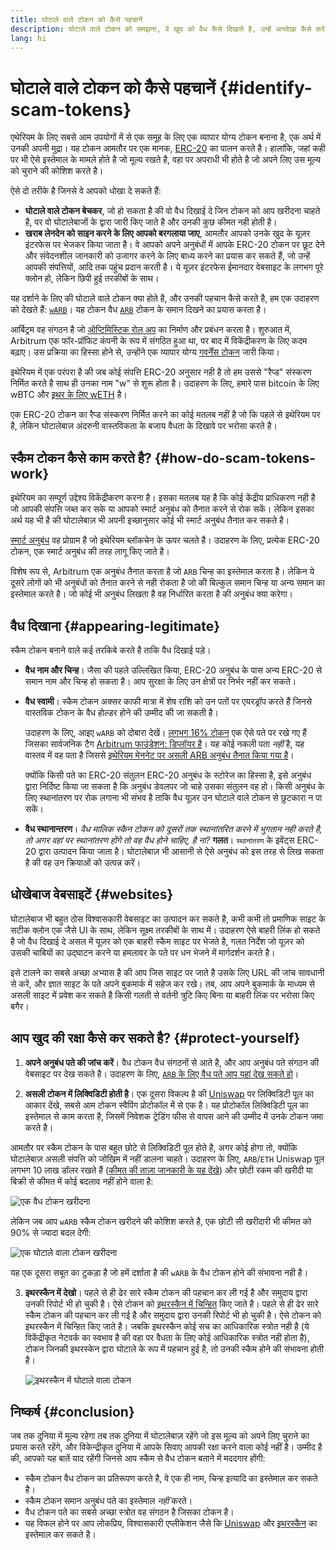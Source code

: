 ```yaml
---
title: घोटाले वाले टोकन को कैसे पहचानें
description: घोटाले वाले टोकन को समझना, वे खुद को वैध कैसे दिखाते है, उन्हें अनदेखा कैसे करें।
lang: hi
---
```


# घोटाले वाले टोकन को कैसे पहचानें {#identify-scam-tokens}

एथेरियम के लिए सबसे आम उपयोगों में से एक समूह के लिए एक व्यापार योग्य टोकन बनाना है, एक अर्थ में उनकी अपनी मुद्रा। यह टोकन आमतौर पर एक मानक, [ERC-20](/developers/docs/standards/tokens/erc-20/) का पालन करते है। हालांकि, जहां कही पर भी ऐसे इस्तेमाल के मामले होते है जो मूल्य रखते है, वहा पर अपराधी भी होते है जो अपने लिए उस मूल्य को चुराने की कोशिश करते है।

ऐसे दो तरीके है जिनसे वे आपको धोखा दे सकते हैं:

- **घोटाले वाले टोकन बेचकर**, जो हो सकता है की वो वैध दिखाई दे जिन टोकन को आप खरीदना चाहते है, पर वो घोटालेबाजों के द्वारा जारी किए जाते है और उनकी कुछ कीमत नही होती है।
- **खराब लेनदेन को साइन करने के लिए आपको बरगलाया जाए**, आमतौर आपको उनके खुद के यूज़र इंटरफेस पर भेजकर किया जाता है। वे आपको अपने अनुबंधों में आपके ERC-20 टोकन पर छूट देने और संवेदनशील जानकारी को उजागर करने के लिए बाध्य करने का प्रयास कर सकते हैं, जो उन्हें आपकी संपत्तियों, आदि तक पहुंच प्रदान करती है। ये यूज़र इंटरफेस ईमानदार वेबसाइट के लगभग पूरे क्लोन हो, लेकिन छिपी हुई तरकीबों के साथ।

यह दर्शाने के लिए की घोटाले वाले टोकन क्या होते है, और उनकी पहचान कैसे करते है, हम एक उदाहरण को देखते हैं: [`wARB`](https://etherscan.io/token/0xb047c8032b99841713b8e3872f06cf32beb27b82)। यह टोकन वैध [`ARB`](https://etherscan.io/address/0xb50721bcf8d664c30412cfbc6cf7a15145234ad1) टोकन के समान दिखने का प्रयास करता है।

<ExpandableCard
title="ARB क्या है?"
contentPreview=''>

आर्बिट्रम वह संगठन है जो <a href="/developers/docs/scaling/optimistic-rollups/">ऑप्टिमिस्टिक रोल अप</a> का निर्माण और प्रबंधन करता है। शुरुआत में, Arbitrum एक फॉर-प्रॉफिट कंपनी के रूप में संगठित हुआ था, पर बाद में विकेंद्रीकरण के लिए कदम बढ़ाए। उस प्रक्रिया का हिस्सा होने से, उन्होंने एक व्यापार योग्य <a href="/dao/#token-based-membership">गवर्नेंस टोकन</a> जारी किया।

</ExpandableCard>

<ExpandableCard
title="स्कैम टोकन को wARB क्यों कहा जाता है?"
contentPreview=''>

इथेरियम में एक परंपरा है की जब कोई संपत्ति ERC-20 अनुसार नही है तो हम उससे "रैप्ड" संस्करण निर्मित करते है साथ ही उनका नाम "w" से शुरू होता है। उदाहरण के लिए, हमारे पास bitcoin के लिए wBTC और <a href="https://cointelegraph.com/news/what-is-wrapped-ethereum-weth-and-how-does-it-work">इथर के लिए wETH</a> है।

एक ERC-20 टोकन का रैप्ड संस्करण निर्मित करने का कोई मतलब नहीं है जो कि पहले से इथेरियम पर है, लेकिन घोटालेबाज़ अंदरुनी वास्तविकता के बजाय वैधता के दिखावे पर भरोसा करते है।

</ExpandableCard>

## स्कैम टोकन कैसे काम करते है? {#how-do-scam-tokens-work}

इथेरियम का सम्पूर्ण उद्देश्य विकेंद्रीकरण करना है। इसका मतलब यह है कि कोई केंद्रीय प्राधिकरण नही है जो आपकी संपत्ति जब्त कर सके या आपको स्मार्ट अनुबंध को तैनात करने से रोक सकें। लेकिन इसका अर्थ यह भी है की घोटालेबाज़ भी अपनी इच्छानुसार कोई भी स्मार्ट अनुबंध तैनात कर सकते है।

<ExpandableCard
title="स्मार्ट अनुबंध क्या हैं?"
contentPreview=''>

<a href="/developers/docs/smart-contracts/">स्मार्ट अनुबंध</a> वह प्रोग्राम है जो इथेरियम ब्लॉकचेन के ऊपर चलते है। उदाहरण के लिए, प्रत्येक ERC-20 टोकन, एक स्मार्ट अनुबंध की तरह लागू किए जाते है।

</ExpandableCard>

विशेष रूप से, Arbitrum एक अनुबंध तैनात करता है जो `ARB` चिन्ह का इस्तेमाल करता है। लेकिन ये दूसरे लोगों को भी अनुबंधों को तैनात करने से नही रोकता है जो की बिल्कुल समान चिन्ह या अन्य समान का इस्तेमाल करते है। जो कोई भी अनुबंध लिखता है वह निर्धारित करता है की अनुबंध क्या करेगा।

## वैध दिखाना {#appearing-legitimate}

स्कैम टोकन बनाने वाले कई तरकिबे करते है ताकि वैध दिखाई पड़े।

- **वैध नाम और चिन्ह**। जैसा की पहले उल्लिखित किया, ERC-20 अनुबंध के पास अन्य ERC-20 से समान नाम और चिन्ह हो सकता है। आप सुरक्षा के लिए उन क्षेत्रों पर निर्भर नहीं कर सकते।

- **वैध स्वामी**। स्कैम टोकन अक्सर काफी मात्रा में शेष राशि को उन पतों पर एयरड्रॉप करते हैं जिनसे वास्तविक टोकन के वैध होल्डर होने की उम्मीद की जा सकती है।

  उदाहरण के लिए, आइए `wARB` को दोबारा देखें। [लगभग 16% टोकन](https://etherscan.io/token/0xb047c8032b99841713b8e3872f06cf32beb27b82?a=0x1c8db745abe3c8162119b9ef2c13864cd1fdd72f) एक ऐसे पते पर रखे गए हैं जिसका सार्वजनिक टैग [Arbitrum फाउंडेशन: डिप्लॉयर है](https://etherscan.io/address/0x1c8db745abe3c8162119b9ef2c13864cd1fdd72f)। यह कोई नकली पता _नहीं_ है, यह वास्तव में वह पता है जिससे [इथेरियम मेननेट पर असली ARB अनुबंध तैनात किया गया है](https://etherscan.io/tx/0x242b50ab4fe9896cb0439cfe6e2321d23feede7eeceb31aa2dbb46fc06ed2670)।

  क्योंकि किसी पते का ERC-20 संतुलन ERC-20 अनुबंध के स्टोरेज का हिस्सा है, इसे अनुबंध द्वारा निर्दिष्ट किया जा सकता है कि अनुबंध डेवलपर जो चाहे उसका संतुलन वह हो। किसी अनुबंध के लिए स्थानांतरण पर रोक लगाना भी संभव है ताकि वैध यूज़र उन घोटाले वाले टोकन से छुटकारा न पा सकें।

- **वैध स्थानान्तरण**। _वैध मालिक स्कैन टोकन को दूसरों तक स्थानांतरित करने में भुगतान नही करते है, तो अगर वहां पर स्थानांतरण होंगे तो वह वैध होने चाहिए, है ना?_ **गलत**। `स्थानांतरण` के इवेंट्स ERC-20 द्वारा उत्पादन किया जाता है। घोटालेबाज़ भी आसानी से ऐसे अनुबंध को इस तरह से लिख सकता है की वह उन क्रियाओं को उत्पन्न करें।

## धोखेबाज वेबसाइटें {#websites}

घोटालेबाज भी बहुत ठोस विश्वासकारी वेबसाइट का उत्पादन कर सकते है, कभी कभी तो प्रमाणिक साइट के सटीक क्लोन एक जैसे UI के साथ, लेकिन सूक्ष्म तरकीबों के साथ में। उदाहरण ऐसे बाहरी लिंक हो सकते है जो वैध दिखाई दे असल में यूज़र को एक बाहरी स्कैम साइट पर भेजते है, गलत निर्देश जो यूज़र को उसकी चाबियों का उद्घाटन करने या हमलावर के पते पर धन भेजने में मार्गदर्शन करते है।

इसे टालने का सबसे अच्छा अभ्यास है की आप जिस साइट पर जाते है उसके लिए URL की जांच सावधानी से करें, और ज्ञात साइट के पते अपने बुकमार्क में सहेज कर रखे। तब, आप अपने बुकमार्क के माध्यम से असली साइट में प्रवेश कर सकते है किसी गलती से वर्तनी त्रुटि किए बिना या बाहरी लिंक पर भरोसा किए बगैर।

## आप खुद की रक्षा कैसे कर सकते है? {#protect-yourself}

1. **अपने अनुबंध पते की जांच करें**। वैध टोकन वैध संगठनों से आते है, और आप अनुबंध पते संगठन की वेबसाइट पर देख सकते है। उदाहरण के लिए, [`ARB` के लिए वैध पते आप यहां देख सकते हो](https://docs.arbitrum.foundation/deployment-addresses#token)।

2. **असली टोकन में लिक्विडिटी होती है**। एक दूसरा विकल्प है की [Uniswap](https://uniswap.org/) पर लिक्विडिटी पूल का आकार देंखे, सबसे आम टोकन स्वैपिंग प्रोटोकॉल में से एक है। यह प्रोटोकॉल लिक्विडिटी पूल का इस्तेमाल से काम करता है, जिसमें निवेशक ट्रेडिंग फीस से वापस आने की उम्मीद में उनके टोकन जमा करते है।

आमतौर पर स्कैम टोकन के पास बहुत छोटे से लिक्विडिटी पूल होते है, अगर कोई होगा तो, क्योंकि घोटालेबाज़ असली संपत्ति को जोखिम में नहीं डालना चाहते। उदाहरण के लिए, `ARB`/`ETH` Uniswap पूल लगभग 10 लाख डॉलर रखते हैं ([कीमत की ताज़ा जानकारी के यह देंखे](https://info.uniswap.org/#/pools/0x755e5a186f0469583bd2e80d1216e02ab88ec6ca)) और छोटी रकम की खरीदी या बिक्री से कीमत में कोई बदलाव नहीं होने वाला है:

![एक वैध टोकन खरीदना](./uniswap-real.png)

लेकिन जब आप `wARB` स्कैम टोकन खरीदने की कोशिश करते है, एक छोटी सी खरीदारी भी कीमत को 90% से ज्यादा बदल देगी:

![एक घोटाले वाला टोकन खरीदना](./uniswap-scam.png)

यह एक दूसरा सबूत का टुकड़ा है जो हमें दर्शाता है की `wARB` के वैध टोकन होने की संभावना नही है।

3. **इथरस्कैन में देखो**। पहले से ही ढेर सारे स्कैम टोकन की पहचान कर ली गई है और समुदाय द्वारा उनकी रिपोर्ट भी हो चुकी है। ऐसे टोकन को [इथरस्कैन में चिन्हित](https://info.etherscan.com/etherscan-token-reputation/) किए जाते है। पहले से ही ढेर सारे स्कैम टोकन की पहचान कर ली गई है और समुदाय द्वारा उनकी रिपोर्ट भी हो चुकी है। ऐसे टोकन को इथरस्कैन में चिन्हित किए जाते है। जबकि इथरस्कैन कोई सच का आधिकारिक स्त्रोत नही है (ये विकेंद्रीकृत नेटवर्क का स्वभाव है की वहा पर वैधता के लिए कोई आधिकारिक स्त्रोत नही होता है), टोकन जिनकी इथरस्केन द्वारा घोटाले के रूप में पहचान हुई है, तो उनकी स्कैम होने की संभावना होती है।

   ![इथरस्कैन में घोटाले वाला टोकन](./etherscan-scam.png)

## निष्कर्ष {#conclusion}

जब तक दुनिया में मूल्य रहेगा तब तक दुनिया में घोटालेबाज़ रहेंगे जो इस मूल्य को अपने लिए चुराने का प्रयास करते रहेंगे, और विकेन्द्रीकृत दुनिया में आपके सिवाए आपकी रक्षा करने वाला कोई नहीं है। उम्मीद है की, आपको यह बातें याद रहेंगी जिनसे आप स्कैम से वैध टोकन बताने में मददगार होंगी:

- स्कैम टोकन वैध टोकन का प्रतिरूपण करते है, वे एक ही नाम, चिन्ह इत्यादि का इस्तेमाल कर सकते है।
- स्कैम टोकन समान अनुबंध पते का इस्तेमाल _नहीं_ करते।
- वैध टोकन पते का सबसे अच्छा स्त्रोत वह संगठन है जिसका टोकन है।
- यह विफल होने पर आप लोकप्रिय, विश्वासकारी एप्लीकेशन जैसे कि [Uniswap](https://app.uniswap.org/#/swap) और [इथरस्कैन](https://etherscan.io/) का इस्तेमाल कर सकते है।
